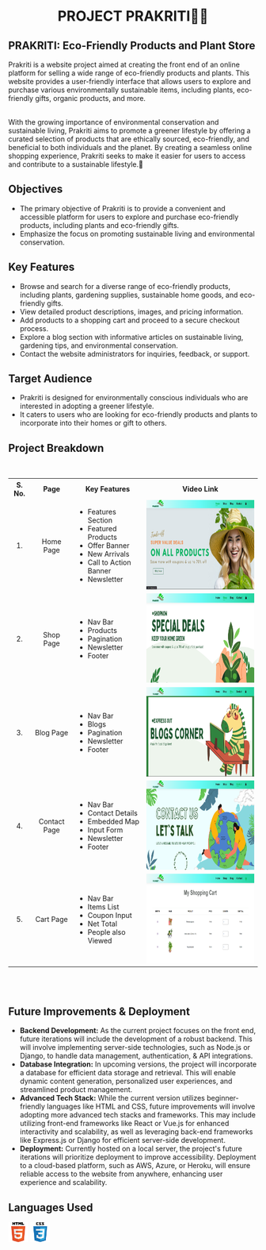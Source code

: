 <h1 align="center">PROJECT PRAKRITI🌱🌿</h1>
<h2>PRAKRITI: Eco-Friendly Products and Plant Store</h2>
Prakriti is a website project aimed at creating the front end of an online platform for selling a wide range of eco-friendly products and plants. This website provides a user-friendly interface that allows users to explore and purchase various environmentally sustainable items, including plants, eco-friendly gifts, organic products, and more.<br><br>

With the growing importance of environmental conservation and sustainable living, Prakriti aims to promote a greener lifestyle by offering a curated selection of products that are ethically sourced, eco-friendly, and beneficial to both individuals and the planet. By creating a seamless online shopping experience, Prakriti seeks to make it easier for users to access and contribute to a sustainable lifestyle.💚
## Objectives
- The primary objective of Prakriti is to provide a convenient and accessible platform for users to explore and purchase eco-friendly products, including plants and eco-friendly gifts.
- Emphasize the focus on promoting sustainable living and environmental conservation.

## Key Features
- Browse and search for a diverse range of eco-friendly products, including plants, gardening supplies, sustainable home goods, and eco-friendly gifts.
- View detailed product descriptions, images, and pricing information.
- Add products to a shopping cart and proceed to a secure checkout process.
- Explore a blog section with informative articles on sustainable living, gardening tips, and environmental conservation.
- Contact the website administrators for inquiries, feedback, or support.



## Target Audience
- Prakriti is designed for environmentally conscious individuals who are interested in adopting a greener lifestyle.
- It caters to users who are looking for eco-friendly products and plants to incorporate into their homes or gift to others.

## Project Breakdown 
<br>
<table align="center" width="100%">
  <th>S. No.</th>
  <th>Page</th>
  <th>Key Features</th>
  <th>Video Link</th>
  <tr align= "center">
    <td>1.</td>
    <td>Home Page</td>
    <td align ="left">
      <ul>
        <li>Features Section</li>
        <li>Featured Products</li>
        <li>Offer Banner</li>
        <li>New Arrivals</li>
        <li>Call to Action Banner</li>
        <li>Newsletter</li>       
      </ul>
    </td>
    <td><a href="https://drive.google.com/file/d/1Kgv3FnNOeJPgLHuiqntjmPo81DiR3ohu/view?usp=drive_link" title="Home Page"><img src="Images/Final/Home Page.png" alt="Home Page" height="180px" width="400"/></a></td>
  </tr>
  <tr align= "center">
    <td>2.</td>
    <td>Shop Page</td>
    <td align ="left">
      <ul>
        <li>Nav Bar</li>
        <li>Products</li>
        <li>Pagination</li>
        <li>Newsletter</li>
        <li>Footer</li>     
      </ul>
    </td>
    <td><a href="https://drive.google.com/file/d/1Zz7rL4lZCqDrmS9tdsrYYjlQ6VhlIGs7/view?usp=sharing" title="Shop Page"><img src="Images/Final/Shop page.png" alt="Shop Page" height="180px" width="400"/></a></td>
  </tr>
  <tr align= "center">
    <td>3.</td>
    <td>Blog Page</td>
    <td align ="left">
      <ul>
         <li>Nav Bar</li>
        <li>Blogs</li>
        <li>Pagination</li>
        <li>Newsletter</li>
        <li>Footer</li>         
      </ul>
    </td>
    <td><a href="https://drive.google.com/file/d/1CF9O4KAPSc7D82FzdZvRjJPqb1wgsL2P/view?usp=sharing" title="Blog Page"><img src="Images/Final/Blog Page.png" alt="Blog Page" height="180px" width="400"/></a></td>
  </tr>
  <tr align= "center">
    <td>4.</td>
    <td>Contact Page</td>
    <td align ="left">
      <ul>
        <li>Nav Bar</li>
        <li>Contact Details</li>
        <li>Embedded Map</li>
        <li>Input Form</li>
        <li>Newsletter</li>
        <li>Footer</li>         
      </ul>
    </td>
    <td><a href="https://drive.google.com/file/d/1J5rOoumIJ2BSiSWOI9l79FtkDg5B0EC6/view?usp=sharing" title="Contact Page"><img src="Images/Final/Contact Page.png" alt="Contact Page" height="180px" width="400"/></a></td>
  </tr>
  <tr align= "center">
    <td>5.</td>
    <td>Cart Page</td>
    <td align ="left">
      <ul>
         <li>Nav Bar</li>
        <li>Items List</li>
        <li>Coupon Input</li>
        <li>Net Total</li>
        <li>People also Viewed</li>         
      </ul>
    </td>
    <td><a href="https://drive.google.com/file/d/1KKNenu1J7NW8XFAodR-QQFvU70EcC-W1/view?usp=sharing" title="Cart Page"><img src="Images/Final/Cart Page.png" alt="Cart Page" height="180px" width="400"/></a></td>
  </tr>
</table>
<br>
<br>


## Future Improvements & Deployment
- **Backend Development:** As the current project focuses on the front end, future iterations will include the development of a robust backend. This will involve implementing server-side technologies, such as Node.js or Django, to handle data management, authentication, & API integrations.
- **Database Integration:** In upcoming versions, the project will incorporate a database for efficient data storage and retrieval. This will enable dynamic content generation, personalized user experiences, and streamlined product management.
- **Advanced Tech Stack:** While the current version utilizes beginner-friendly languages like HTML and CSS, future improvements will involve adopting more advanced tech stacks and frameworks. This may include utilizing front-end frameworks like React or Vue.js for enhanced interactivity and scalability, as well as leveraging back-end frameworks like Express.js or Django for efficient server-side development.
- **Deployment:** Currently hosted on a local server, the project's future iterations will prioritize deployment to improve accessibility. Deployment to a cloud-based platform, such as AWS, Azure, or Heroku, will ensure reliable access to the website from anywhere, enhancing user experience and scalability.

## Languages Used
<code><img height="40" src="https://raw.githubusercontent.com/github/explore/80688e429a7d4ef2fca1e82350fe8e3517d3494d/topics/html/html.png"></code>
<code><img height="40" src="https://raw.githubusercontent.com/github/explore/80688e429a7d4ef2fca1e82350fe8e3517d3494d/topics/css/css.png"></code>
